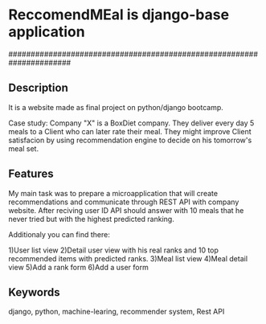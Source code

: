 
# ReccomendMEal is django-base application 
######################################################################

Description
------------

It is a website made as final project on python/django bootcamp. 

Case study: 
Company "X" is a BoxDiet company. They deliver every day 5 meals to a Client who can later rate their meal. They might improve Client satisfacion by using recommendation engine to decide on his tomorrow's meal set.

Features
------------

My main task was to prepare a microapplication that will create recommendations and communicate through REST API 
with company website. After reciving user ID API should answer with 10 meals that he never tried but with the 
highest predicted ranking.

Additionaly you can find there:

1)User list view
2)Detail user view with his real ranks and 10 top recommended items with predicted ranks.
3)Meal list view 
4)Meal detail view
5)Add a rank form
6)Add a user form

Keywords
-------------
django, python, machine-learing, recommender system, Rest API
